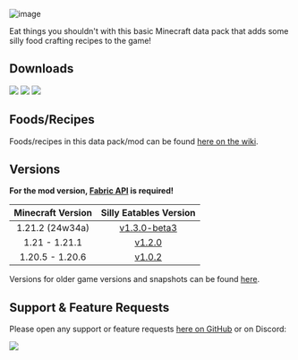 ![image](https://i.imgur.com/SIx9XZZ.png)

Eat things you shouldn't with this basic Minecraft data pack that adds some silly food crafting recipes to the game!

## Downloads

[![](https://img.shields.io/modrinth/dt/AMZruzFM?label=Modrinth&style=for-the-badge&color=00AF5C&logo=modrinth)](https://modrinth.com/datapack/silly-eatables/)
[![](https://img.shields.io/github/downloads/Classic36-Media/Silly-Eatables/total?label=GitHub&style=for-the-badge&color=181717&logo=github)](https://github.com/Classic36-Media/Silly-Eatables/releases)
[![](https://img.shields.io/spiget/downloads/116362?label=SpigotMC&style=for-the-badge&color=ED8106&logo=spigotmc)](https://www.spigotmc.org/resources/silly-eatables.116362/)

## Foods/Recipes

Foods/recipes in this data pack/mod can be found [here on the wiki](https://github.com/Classic36-Media/Silly-Eatables/wiki/Food-Recipes).

## Versions

**For the mod version, [Fabric API](https://modrinth.com/mod/fabric-api) is required!**

| Minecraft Version | Silly Eatables Version |
| :--: | :--: |
| 1.21.2 (24w34a) |  [v1.3.0-beta3](https://github.com/Classic36-Media/Silly-Eatables/releases/tag/v1.3.0-beta3) |
| 1.21 - 1.21.1 |  [v1.2.0](https://github.com/Classic36-Media/Silly-Eatables/releases/tag/v1.2.0) |
| 1.20.5 - 1.20.6 |  [v1.0.2](https://github.com/Classic36-Media/Silly-Eatables/releases/tag/v1.0.2) |

Versions for older game versions and snapshots can be found [here](https://github.com/Classic36-Media/Silly-Eatables/wiki/Versions).

## Support & Feature Requests
Please open any support or feature requests [here on GitHub](https://github.com/Classic36-Media/Silly-Eatables/issues/new/choose) or on Discord:

[![](https://img.shields.io/discord/1107084025442607206?label=Discord&style=for-the-badge&color=5865F2&logo=discord)](https://discord.gg/vZJSDjPcmu)